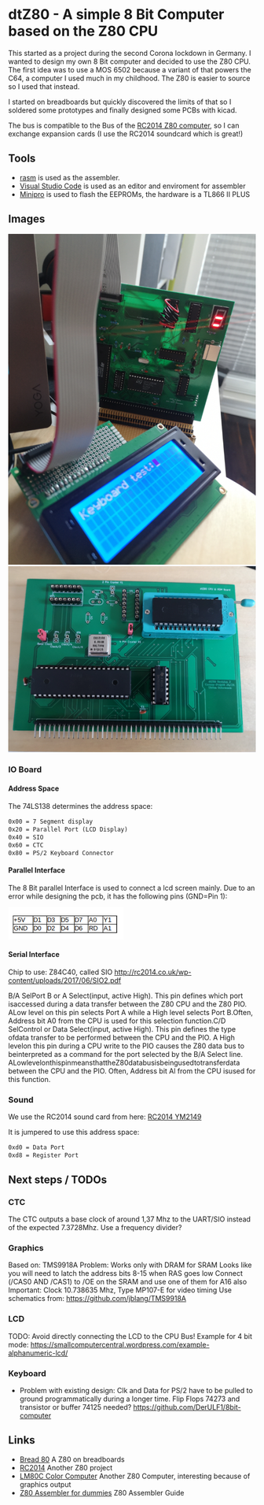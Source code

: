 # dtZ80 - A simple 8 Bit Computer based on the Z80 CPU

This started as a project during the second Corona lockdown in Germany.
I wanted to design my own 8 Bit computer and decided to use the Z80 CPU.
The first idea was to use a MOS 6502 because a variant of that powers the C64, a computer I used much in my childhood.
The Z80 is easier to source so I used that instead.

I started on breadboards but quickly discovered the limits of that so I soldered some prototypes and finally designed some PCBs with kicad.

The bus is compatible to the Bus of the [RC2014 Z80 computer](https://rc2014.co.uk/), so I can exchange expansion cards (I use the RC2014 soundcard which is great!)


## Tools
* [rasm](https://github.com/mkoloberdin/rasm) is used as the assembler.
* [Visual Studio Code](https://code.visualstudio.com/) is used as an editor and enviroment for assembler
* [Minipro](https://gitlab.com/DavidGriffith/minipro/) is used to flash the EEPROMs, the hardware is a TL866 II PLUS

## Images

![dtZ80](/images/dtZ80.jpg)
![CPU Card](/images/cpu-board.jpg)





### IO Board

#### Address Space
The 74LS138 determines the address space:

    0x00 = 7 Segment display
    0x20 = Parallel Port (LCD Display)
    0x40 = SIO
    0x60 = CTC
    0x80 = PS/2 Keyboard Connector

#### Parallel Interface
The 8 Bit parallel Interface is used to connect a lcd screen mainly. Due to an error while designing the pcb, it has the following pins (GND=Pin 1):

![Parallel Port](/images/parallel-port.png "Parallel Port")

#### Serial Interface
Chip to use: Z84C40, called SIO
http://rc2014.co.uk/wp-content/uploads/2017/06/SIO2.pdf

B/A SelPort B or A Select(input, active High). This pin defines which port isaccessed during a data transfer between the Z80 CPU and the Z80 PIO. ALow level on this pin selects Port A while a High level selects Port B.Often, Address bit A0 from the CPU is used for this selection function.C/D SelControl or Data Select(input, active High). This pin defines the type ofdata transfer to be performed between the CPU and the PIO. A High levelon this pin during a CPU write to the PIO causes the Z80 data bus to beinterpreted as a command for the port selected by the B/A Select line. ALowlevelonthispinmeansthattheZ80databusisbeingusedtotransferdata between the CPU and the PIO. Often, Address bit Al from the CPU isused for this function.


### Sound
We use the RC2014 sound card from here: [RC2014 YM2149](https://github.com/electrified/rc2014-ym2149)

It is jumpered to use this address space:

    0xd0 = Data Port
    0xd8 = Register Port



## Next steps / TODOs
### CTC
The CTC outputs a base clock of around 1,37 Mhz to the UART/SIO instead of the expected 7.3728Mhz. Use a frequency divider?

### Graphics
Based on: TMS9918A
Problem: Works only with DRAM for SRAM
Looks like you will need to latch the address bits 8-15 when RAS goes low
Connect (/CAS0 AND /CAS1) to /OE on the SRAM and use one of them for A16 also
Important: Clock 10.738635 Mhz, Type ‎MP107-E‎ for video timing
Use schematics from: https://github.com/jblang/TMS9918A

### LCD
TODO: Avoid directly connecting the LCD to the CPU Bus! Example for 4 bit mode:
https://smallcomputercentral.wordpress.com/example-alphanumeric-lcd/


### Keyboard
* Problem with existing design: Clk and Data for PS/2 have to be pulled to ground programmatically during a longer time. Flip Flops 74273 and transistor or buffer 74125 needed?
https://github.com/DerULF1/8bit-computer


## Links
* [Bread 80](https://bread80.com/) A Z80 on breadboards
* [RC2014](https://rc2014.co.uk/) Another Z80 project
* [LM80C Color Computer](https://hackaday.io/project/165246-lm80c-color-computer) Another Z80 Computer, interesting because of graphics output
* [Z80 Assembler for dummies](https://www.msx.org/wiki/Z80_Assembler_for_Dummies) Z80 Assembler Guide
